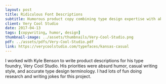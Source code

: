 ```yaml
---
layout: post
title: Ridiculous Font Descriptions
subtitle: Humorous product copy combining type design expertise with absurd humor for independent foundry
client: Very Cool Studio
date: 2017-04-13
tags: [copywriting, humor, design]
thumbnail-image: ../assets/thumbnails/Very-Cool-Studio.png
pdf: ../assets/pdfs/Very-Cool-Studio.pdf
link: https://verycoolstudio.com/typefaces/kansas-casual
---
```


I worked with Kyle Benson to write product descriptions for his type foundry, Very Cool Studio. His priorities were absurd humor, casual writing style, and accurate type design terminology. I had lots of fun doing research and writing jokes for this project.
